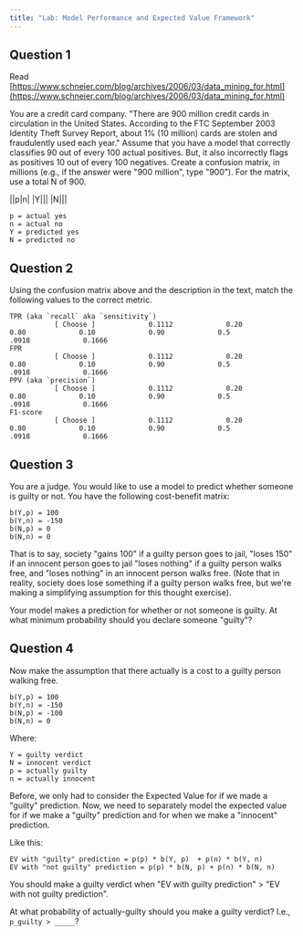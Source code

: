 ```yaml
---
title: "Lab: Model Performance and Expected Value Framework"
---
```


## Question 1

Read [https://www.schneier.com/blog/archives/2006/03/data_mining_for.html](https://www.schneier.com/blog/archives/2006/03/data_mining_for.html)

You are a credit card company. "There are 900 million credit cards in circulation in the United States. 
According to the FTC September 2003 Identity Theft Survey Report, about 1% (10 million) cards are stolen and fraudulently used each year."
Assume that you have a model that correctly classifies 90 out of every 100 actual positives. But, it also incorrectly flags as positives 
10 out of every 100 negatives. Create a confusion matrix, in millions (e.g., if the answer were "900 million", type "900"). For the matrix, use a total N of 900.


||p|n|
|Y|||
|N|||

```
p = actual yes
n = actual no
Y = predicted yes
N = predicted no
```


## Question 2
Using the confusion matrix above and the description in the text, match the following values to the correct metric.

```
TPR (aka `recall` aka `sensitivity`) 
           [ Choose ]             0.1112             0.20             0.80             0.10             0.90             0.5             .0918             0.1666         
FPR 
           [ Choose ]             0.1112             0.20             0.80             0.10             0.90             0.5             .0918             0.1666         
PPV (aka `precision`) 
           [ Choose ]             0.1112             0.20             0.80             0.10             0.90             0.5             .0918             0.1666         
F1-score 
           [ Choose ]             0.1112             0.20             0.80             0.10             0.90             0.5             .0918             0.1666         
```

## Question 3
You are a judge. You would like to use a model to predict whether someone is guilty or not. You have the following cost-benefit  matrix:

``` 
b(Y,p) = 100
b(Y,n) = -150
b(N,p) = 0
b(N,n) = 0
```
 
That is to say, society "gains 100" if a guilty person goes to jail, "loses 150" if an innocent person goes to jail "loses nothing" if a guilty person walks free, and "loses nothing" in an innocent person walks free. (Note that in reality, society does lose something if a guilty person walks free, but we're making a simplifying assumption for this thought exercise).
 
Your model makes a prediction for whether or not someone is guilty. At what minimum probability should you declare someone "guilty"?

## Question 4
Now make the assumption that there actually is a cost to a guilty person walking free.
 
```
b(Y,p) = 100
b(Y,n) = -150
b(N,p) = -100
b(N,n) = 0
```
 
Where:
```
Y = guilty verdict
N = innocent verdict
p = actually guilty
n = actually innocent
```
 
Before, we only had to consider the Expected Value for if we made a "guilty" prediction. Now, we need to separately model the expected value for if we make a "guilty" prediction and for when we make a "innocent" prediction.
 
Like this:
 
```
EV with "guilty" prediction = p(p) * b(Y, p)  + p(n) * b(Y, n)
EV with "not guilty" prediction = p(p) * b(N, p) + p(n) * b(N, n)
```
 
You should make a guilty verdict when "EV with guilty prediction" > "EV with not guilty prediction".
 
At what probability of actually-guilty should you make a guilty verdict? I.e., `p_guilty > _____`?